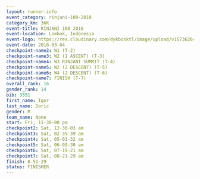 ```yaml
---
layout: runner-info 
event_category: rinjani-100-2018 
category_km: 36K 
event-title: RINJANI 100 2018 
event-location: Lombok, Indonesia 
event-logo: https://res.cloudinary.com/dykbosktl/image/upload/v1573626435/Logo/Rinjani_eoufbh.png 
event-date: 2018-03-04 
checkpoint-name2: W1 (T-2) 
checkpoint-name3: W2 (1 ASCENT) (T-3) 
checkpoint-name4: W3 RINJANI SUMMIT (T-4) 
checkpoint-name5: W2 (2 DESCENT) (T-5) 
checkpoint-name6: W4 (2 DESCENT) (T-6) 
checkpoint-name7: FINISH (T-7) 
overall_rank: 16
gender_rank: 14
bib: 3551
first_name: Igor
last_name: Doric
gender: M
team_name: None
start: Fri, 11-30-00 pm
checkpoint2: Sat, 12-36-03 am
checkpoint3: Sat, 02-39-39 am
checkpoint4: Sat, 05-01-32 am
checkpoint5: Sat, 06-09-30 am
checkpoint6: Sat, 07-19-21 am
checkpoint7: Sat, 08-21-29 am
finish: 8-51-29
status: FINISHER
---
```

